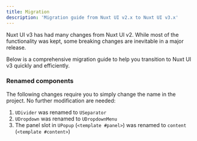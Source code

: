 ```yaml
---
title: Migration
description: 'Migration guide from Nuxt UI v2.x to Nuxt UI v3.x'
---
```


Nuxt UI v3 has had many changes from Nuxt UI v2. While most of the functionality was kept, some breaking changes are inevitable in a major release.

Below is a comprehensive migration guide to help you transition to Nuxt UI v3 quickly and efficiently.

### Renamed components
The following changes require you to simply change the name in the project. No further modification are needed:

1. `UDivider` was renamed to `USeparator`
2. `UDropdown` was renamed to `UDropdownMenu`
3. The panel slot in `UPopup` (`<template #panel>`) was renamed to `content` (`<template #content>`)

